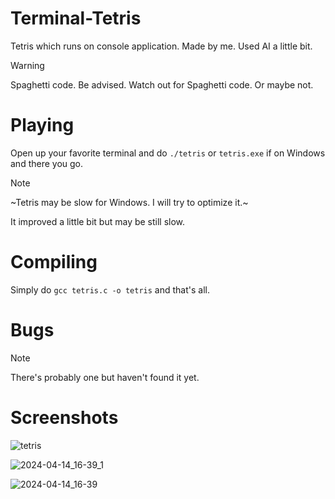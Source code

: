 # Terminal-Tetris
Tetris which runs on console application.
Made by me.
Used AI a little bit.
> [!WARNING]
> Spaghetti code. Be advised. Watch out for Spaghetti code. Or maybe not.

# Playing
Open up your favorite terminal and do `./tetris` or `tetris.exe` if on Windows and there you go. 
> [!NOTE]
> ~Tetris may be slow for Windows. I will try to optimize it.~
>
> It improved a little bit but may be still slow.

# Compiling
Simply do `gcc tetris.c -o tetris` and that's all.

# Bugs
> [!NOTE]
> There's probably one but haven't found it yet.

# Screenshots

![tetris](https://github.com/programmer1o1/Terminal-Tetris/assets/111426360/d008c6fa-9134-4d14-a0c3-15a4f132c060)

![2024-04-14_16-39_1](https://github.com/programmer1o1/Terminal-Tetris/assets/111426360/84b14c78-2c0b-45ef-8822-f5afb0153414)

![2024-04-14_16-39](https://github.com/programmer1o1/Terminal-Tetris/assets/111426360/73aa9ae1-bfea-4323-bb3c-ce96d8c5e8a1)




